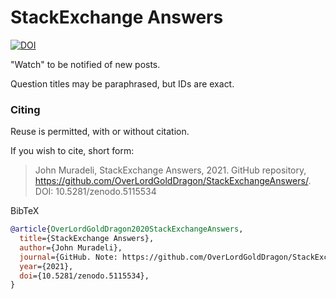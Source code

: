 # StackExchange Answers

[![DOI](https://zenodo.org/badge/387701666.svg)](https://zenodo.org/badge/latestdoi/387701666)

"Watch" to be notified of new posts.

Question titles may be paraphrased, but IDs are exact.

### Citing

Reuse is permitted, with or without citation. 

If you wish to cite, short form:

> John Muradeli, StackExchange Answers, 2021. GitHub repository, https://github.com/OverLordGoldDragon/StackExchangeAnswers/. DOI: 10.5281/zenodo.5115534

BibTeX

```bibtex
@article{OverLordGoldDragon2020StackExchangeAnswers,
  title={StackExchange Answers},
  author={John Muradeli},
  journal={GitHub. Note: https://github.com/OverLordGoldDragon/StackExchangeAnswers/},
  year={2021},
  doi={10.5281/zenodo.5115534},
}
```

